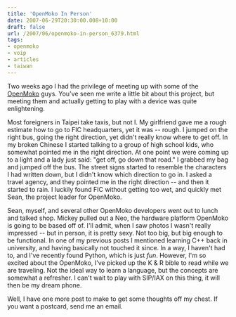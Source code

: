 ```yaml
---
title: 'OpenMoko In Person'
date: 2007-06-29T20:30:00.008+10:00
draft: false
url: /2007/06/openmoko-in-person_6379.html
tags: 
- openmoko
- voip
- articles
- taiwan
---
```


Two weeks ago I had the privilege of meeting up with some of the [OpenMoko](http://www.openmoko.org) guys. You've seen me write a little bit about this project, but meeting them and actually getting to play with a device was quite enlightening.

Most foreigners in Taipei take taxis, but not I. My girlfriend gave me a rough estimate how to go to FIC headquarters, yet it was -- rough. I jumped on the right bus, going the right direction, yet didn't really know where to get off. In my broken Chinese I started talking to a group of high school kids, who somewhat pointed me in the right direction. At one point we were coming up to a light and a lady just said: "get off, go down that road." I grabbed my bag and jumped off the bus. The street signs started to resemble the characters I had written down, but I didn't know which direction to go in. I asked a travel agency, and they pointed me in the right direction -- and then it started to rain. I luckily found FIC without getting too wet, and quickly met Sean, the project leader for OpenMoko.

Sean, myself, and several other OpenMoko developers went out to lunch and talked shop. Mickey pulled out a Neo, the hardware platform OpenMoko is going to be based off of. I'll admit, when I saw photos I wasn't really impressed -- but in person, it is pretty sexy. Not too big, but big enough to be functional. In one of my previous posts I mentioned learning C++ back in university, and having basically not touched it since. In a way, I haven't had to, and I've recently found Python, which is just _fun_. However, I'm so excited about the OpenMoko, I've picked up the K & R bible to read while we are traveling. Not the ideal way to learn a language, but the concepts are somewhat a refresher. I can't wait to play with SIP/IAX on this thing, it will then be my dream phone.

Well, I have one more post to make to get some thoughts off my chest. If you want a postcard, send me an email.